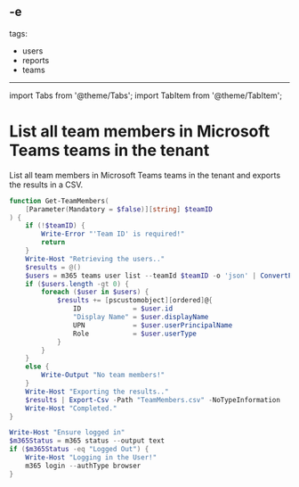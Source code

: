 -e <!-- DISCLAIMER: All secrets, passwords, and sensitive values in this document are examples only and not real credentials. -->
---
tags:
  - users
  - reports
  - teams
---

import Tabs from '@theme/Tabs';
import TabItem from '@theme/TabItem';

# List all team members in Microsoft Teams teams in the tenant

List all team members in Microsoft Teams teams in the tenant and exports the results in a CSV.

<Tabs>
  <TabItem value="PowerShell">

  ```powershell
  function Get-TeamMembers(
      [Parameter(Mandatory = $false)][string] $teamID
  ) {
      if (!$teamID) {
          Write-Error "'Team ID' is required!"
          return
      }
      Write-Host "Retrieving the users.."
      $results = @()
      $users = m365 teams user list --teamId $teamID -o 'json' | ConvertFrom-Json
      if ($users.length -gt 0) {
          foreach ($user in $users) {
              $results += [pscustomobject][ordered]@{
                  ID             = $user.id
                  "Display Name" = $user.displayName
                  UPN            = $user.userPrincipalName
                  Role           = $user.userType
              }
          }
      }
      else {
          Write-Output "No team members!"
      }
      Write-Host "Exporting the results.."
      $results | Export-Csv -Path "TeamMembers.csv" -NoTypeInformation
      Write-Host "Completed."
  }

  Write-Host "Ensure logged in"
  $m365Status = m365 status --output text
  if ($m365Status -eq "Logged Out") {
      Write-Host "Logging in the User!"
      m365 login --authType browser
  }
  ```

  </TabItem>
</Tabs>
